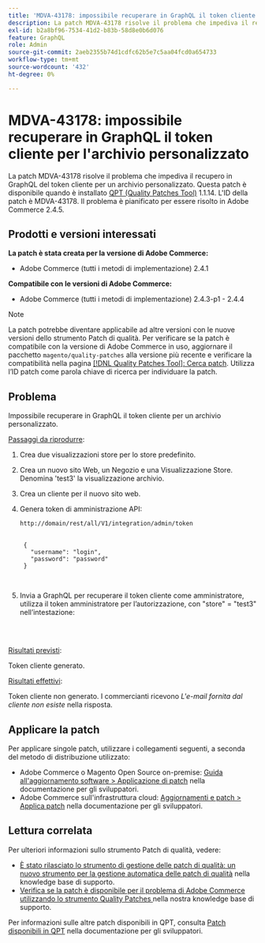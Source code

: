 ```yaml
---
title: 'MDVA-43178: impossibile recuperare in GraphQL il token cliente per l''archivio personalizzato'
description: La patch MDVA-43178 risolve il problema che impediva il recupero in GraphQL del token cliente per un archivio personalizzato. Questa patch è disponibile quando è installato [Quality Patches Tool (QPT)](/help/announcements/adobe-commerce-announcements/magento-quality-patches-released-new-tool-to-self-serve-quality-patches.md) 1.1.14. L'ID della patch è MDVA-43178. Il problema è pianificato per essere risolto in Adobe Commerce 2.4.5.
exl-id: b2a8bf96-7534-41d2-b83b-58d8e0b6d076
feature: GraphQL
role: Admin
source-git-commit: 2aeb2355b74d1cdfc62b5e7c5aa04fcd0a654733
workflow-type: tm+mt
source-wordcount: '432'
ht-degree: 0%

---
```


# MDVA-43178: impossibile recuperare in GraphQL il token cliente per l&#39;archivio personalizzato

La patch MDVA-43178 risolve il problema che impediva il recupero in GraphQL del token cliente per un archivio personalizzato. Questa patch è disponibile quando è installato [QPT (Quality Patches Tool)](/help/announcements/adobe-commerce-announcements/magento-quality-patches-released-new-tool-to-self-serve-quality-patches.md) 1.1.14. L&#39;ID della patch è MDVA-43178. Il problema è pianificato per essere risolto in Adobe Commerce 2.4.5.

## Prodotti e versioni interessati

**La patch è stata creata per la versione di Adobe Commerce:**

* Adobe Commerce (tutti i metodi di implementazione) 2.4.1

**Compatibile con le versioni di Adobe Commerce:**

* Adobe Commerce (tutti i metodi di implementazione) 2.4.3-p1 - 2.4.4

>[!NOTE]
>
>La patch potrebbe diventare applicabile ad altre versioni con le nuove versioni dello strumento Patch di qualità. Per verificare se la patch è compatibile con la versione di Adobe Commerce in uso, aggiornare il pacchetto `magento/quality-patches` alla versione più recente e verificare la compatibilità nella pagina [[!DNL Quality Patches Tool]: Cerca patch](https://experienceleague.adobe.com/tools/commerce-quality-patches/index.html?lang=it). Utilizza l’ID patch come parola chiave di ricerca per individuare la patch.

## Problema

Impossibile recuperare in GraphQL il token cliente per un archivio personalizzato.

<u>Passaggi da riprodurre</u>:

1. Crea due visualizzazioni store per lo store predefinito.
1. Crea un nuovo sito Web, un Negozio e una Visualizzazione Store. Denomina &#39;test3&#39; la visualizzazione archivio.
1. Crea un cliente per il nuovo sito web.
1. Genera token di amministrazione API:

   `http://domain/rest/all/V1/integration/admin/token`

   <pre>
    <code class="language-graphql">
    &lbrace;
      "username": "login",
      "password": "password"
    &rbrace;
    </code>
    </pre>

1. Invia a GraphQL per recuperare il token cliente come amministratore, utilizza il token amministratore per l’autorizzazione, con &quot;store&quot; = &quot;test3&quot; nell’intestazione:

   <pre>
    <customer_email>
      </pre>

<u>Risultati previsti</u>:

Token cliente generato.

<u>Risultati effettivi</u>:

Token cliente non generato. I commercianti ricevono *L&#39;e-mail fornita dal cliente non esiste* nella risposta.

## Applicare la patch

Per applicare singole patch, utilizzare i collegamenti seguenti, a seconda del metodo di distribuzione utilizzato:

* Adobe Commerce o Magento Open Source on-premise: [Guida all&#39;aggiornamento software > Applicazione di patch](https://experienceleague.adobe.com/it/docs/commerce-operations/tools/quality-patches-tool/usage) nella documentazione per gli sviluppatori.
* Adobe Commerce sull&#39;infrastruttura cloud: [Aggiornamenti e patch > Applica patch](https://experienceleague.adobe.com/it/docs/commerce-cloud-service/user-guide/develop/upgrade/apply-patches) nella documentazione per gli sviluppatori.

## Lettura correlata

Per ulteriori informazioni sullo strumento Patch di qualità, vedere:

* [È stato rilasciato lo strumento di gestione delle patch di qualità: un nuovo strumento per la gestione automatica delle patch di qualità](/help/announcements/adobe-commerce-announcements/magento-quality-patches-released-new-tool-to-self-serve-quality-patches.md) nella knowledge base di supporto.
* [Verifica se la patch è disponibile per il problema di Adobe Commerce utilizzando lo strumento Quality Patches ](/help/support-tools/patches-available-in-qpt-tool/check-patch-for-magento-issue-with-magento-quality-patches.md) nella nostra knowledge base di supporto.

Per informazioni sulle altre patch disponibili in QPT, consulta [Patch disponibili in QPT](https://experienceleague.adobe.com/tools/commerce-quality-patches/index.html?lang=it) nella documentazione per gli sviluppatori.
